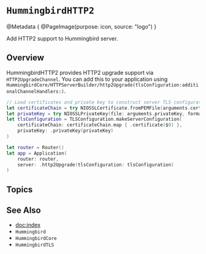 # ``HummingbirdHTTP2``

@Metadata {
    @PageImage(purpose: icon, source: "logo")
}

Add HTTP2 support to Hummingbird server.

## Overview

HummingbirdHTTP2 provides HTTP2 upgrade support via ``HTTP2UpgradeChannel``. You can add this to your application using ``HummingbirdCore/HTTPServerBuilder/http2Upgrade(tlsConfiguration:additionalChannelHandlers:)``.

```swift
// Load certificates and private key to construct server TLS configuration
let certificateChain = try NIOSSLCertificate.fromPEMFile(arguments.certificateChain)
let privateKey = try NIOSSLPrivateKey(file: arguments.privateKey, format: .pem)
let tlsConfiguration = TLSConfiguration.makeServerConfiguration(
    certificateChain: certificateChain.map { .certificate($0) },
    privateKey: .privateKey(privateKey)
)

let router = Router()
let app = Application(
    router: router,
    server: .http2Upgrade(tlsConfiguration: tlsConfiguration)
)
```

## Topics

## See Also

- <doc:index>
- ``Hummingbird``
- ``HummingbirdCore``
- ``HummingbirdTLS``
